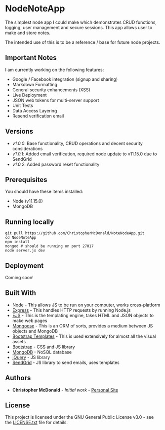 # NodeNoteApp

The simplest node app I could make which demonstrates CRUD functions, logging, user management and secure sessions. This app allows user to make and store notes.

The intended use of this is to be a reference / base for future node projects.

## Important Notes

I am currently working on the following features:
- Google / Facebook integration (signup and sharing)
- Markdown Formatting
- General security enhancements (XSS)
- Live Deployment
- JSON web tokens for multi-server support
- Unit Tests
- Data Access Layering
- Resend verification email

## Versions

- *v1.0.0*: Base functionality, CRUD operations and decent security considerations
- *v1.0.1*: Added email verification, required node update to v11.15.0 due to SendGrid
- *v1.0.2*: Added password reset functionality

## Prerequisites

You should have these items installed:
- Node (v11.15.0)
- MongoDB

## Running locally

```
git pull https://github.com/ChristopherMcDonald/NoteNodeApp.git
cd NodeNoteApp
npm install
mongod # should be running on port 27017
node server.js dev
```

## Deployment

Coming soon!

## Built With

* [Node](https://nodejs.org/en/) - This allows JS to be run on your computer, works cross-platform
* [Express](https://expressjs.com) - This handles HTTP requests by running Node.js
* [EJS](https://ejs.co) - This is the templating engine, takes HTML and JSON objects to make web pages
* [Mongoose](https://mongoosejs.com) - This is an ORM of sorts, provides a medium between JS objects and MongoDB
* [Bootstrap Templates](https://startbootstrap.com/themes/) - This is used extensively for almost all the visual assets
* [Bootstrap](https://getbootstrap.com) - CSS and JS library
* [MongoDB](https://www.mongodb.com) - NoSQL database
* [jQuery](https://jquery.com) - JS library
* [SendGrid](https://sendgrid.com) - JS library to send emails, uses templates

## Authors

* **Christopher McDonald** - *Initial work* - [Personal Site](https://christophermcdonald.me)

## License

This project is licensed under the GNU General Public License v3.0 - see the [LICENSE.txt](LICENSE.txt) file for details.
